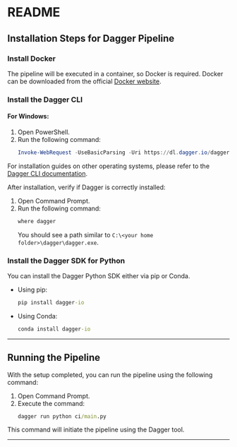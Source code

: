 # README

## Installation Steps for Dagger Pipeline

### Install Docker

The pipeline will be executed in a container, so Docker is required. Docker can be downloaded from the official [Docker website](https://www.docker.com/).

### Install the Dagger CLI

#### For Windows:
1. Open PowerShell.
2. Run the following command:
   ```powershell
   Invoke-WebRequest -UseBasicParsing -Uri https://dl.dagger.io/dagger/install.ps1 | Invoke-Expression
   ```

For installation guides on other operating systems, please refer to the [Dagger CLI documentation](https://docs.dagger.io/cli/465058/install/).

After installation, verify if Dagger is correctly installed:
1. Open Command Prompt.
2. Run the following command:
   ```cmd
   where dagger
   ```
   You should see a path similar to `C:\<your home folder>\dagger\dagger.exe`.

### Install the Dagger SDK for Python

You can install the Dagger Python SDK either via pip or Conda.

- Using pip:
  ```cmd
  pip install dagger-io
  ```
- Using Conda:
  ```cmd
  conda install dagger-io
  ```

---

## Running the Pipeline

With the setup completed, you can run the pipeline using the following command:

1. Open Command Prompt.
2. Execute the command:
   ```cmd
   dagger run python ci/main.py
   ```

This command will initiate the pipeline using the Dagger tool.

---
